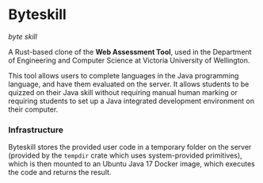 # Byteskill
*byte skill*

A Rust-based clone of the **Web Assessment Tool**, used in the Department of Engineering and Computer Science at Victoria University of Wellington.

This tool allows users to complete languages in the Java programming language,
and have them evaluated on the server. It allows students to be quizzed on their Java skill
without requiring manual human marking or requiring students to set up a Java
integrated development environment on their computer.

### Infrastructure
Byteskill stores the provided user code in a temporary folder on the server (provided by the `tempdir`
crate which uses system-provided primitives), which is then mounted to an Ubuntu Java 17
Docker image, which executes the code and returns the result.
